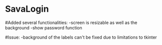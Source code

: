 # SavaLogin
#Added several functionalities:
-screen is resizable as well as the background
-show password function

#Issue:
-background of the labels can't be fixed due to limitations to tkinter
